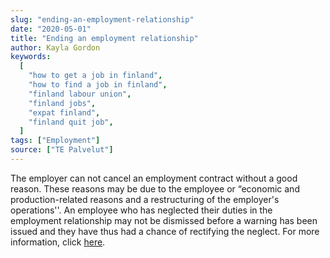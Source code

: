 ```yaml
---
slug: "ending-an-employment-relationship"
date: "2020-05-01"
title: "Ending an employment relationship"
author: Kayla Gordon
keywords:
  [
    "how to get a job in finland",
    "how to find a job in finland",
    "finland labour union",
    "finland jobs",
    "expat finland",
    "finland quit job",
  ]
tags: ["Employment"]
source: ["TE Palvelut"]
---
```


The employer can not cancel an employment contract without a good reason. These reasons may be due to the employee or “economic and production-related reasons and a restructuring of the employer's operations''. An employee who has neglected their duties in the employment relationship may not be dismissed before a warning has been issued and they have thus had a chance of rectifying the neglect. For more information, click [here](http://www.te-palvelut.fi/te/en/jobseekers/finding_job/employment_relationship/ending_employment/index.html).
